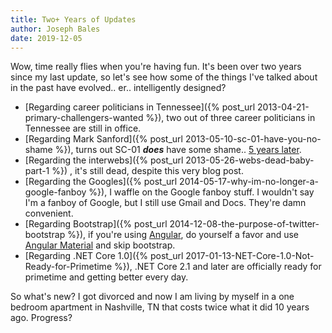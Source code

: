 ```yaml
---
title: Two+ Years of Updates
author: Joseph Bales
date: 2019-12-05
---
```

Wow, time really flies when you're having fun. It's been over two years since my last update, so let's see how some of the things I've talked about in the past have evolved.. er.. intelligently designed?

* [Regarding career politicians in Tennessee]({% post_url 2013-04-21-primary-challengers-wanted %}), two out of three career politicians in Tennessee are still in office.
* [Regarding Mark Sanford]({% post_url 2013-05-10-sc-01-have-you-no-shame %}), turns out SC-01 **_does_** have some shame.. [5 years later](https://en.wikipedia.org/wiki/Mark_Sanford#2018).
* [Regarding the interwebs]({% post_url 2013-05-26-webs-dead-baby-part-1 %}) , it's still dead, despite this very blog post.
* [Regarding the Googles]({% post_url 2014-05-17-why-im-no-longer-a-google-fanboy %}), I waffle on the Google fanboy stuff. I wouldn't say I'm a fanboy of Google, but I still use Gmail and Docs. They're damn convenient.
* [Regarding Bootstrap]({% post_url 2014-12-08-the-purpose-of-twitter-bootstrap %}), if you're using [Angular](https://angular.io), do yourself a favor and use [Angular Material](https://material.angular.io) and skip bootstrap.
* [Regarding .NET Core 1.0]({% post_url 2017-01-13-NET-Core-1.0-Not-Ready-for-Primetime %}), .NET Core 2.1 and later are officially ready for primetime and getting better every day.

So what's new? I got divorced and now I am living by myself in a one bedroom apartment in Nashville, TN that costs twice what it did 10 years ago. Progress?
